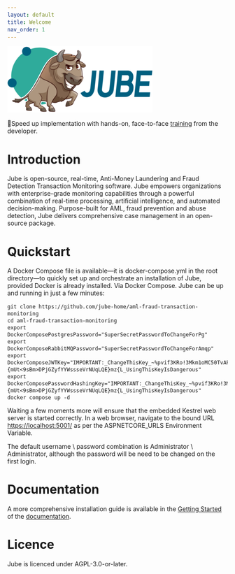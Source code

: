 ```yaml
---
layout: default
title: Welcome
nav_order: 1
---
```


![Image](logo.png)

🚀Speed up implementation with hands-on, face-to-face [training](https://www.jube.io/jube-training) from the developer.

# Introduction

Jube is open-source, real-time, Anti-Money Laundering and Fraud Detection Transaction Monitoring software. Jube empowers
organizations with enterprise-grade monitoring capabilities through a powerful combination of real-time
processing, artificial intelligence, and automated decision-making. Purpose-built for AML, fraud prevention and abuse
detection, Jube delivers comprehensive case management in an open-source package.

# Quickstart

A Docker Compose file is available—it is docker-compose.yml in the root directory—to quickly set up and orchestrate
an installation of Jube, provided Docker is already
installed. Via Docker Compose. Jube can be up and running in just a few minutes:

```shell
git clone https://github.com/jube-home/aml-fraud-transaction-monitoring
cd aml-fraud-transaction-monitoring
export DockerComposePostgresPassword="SuperSecretPasswordToChangeForPg"
export DockerComposeRabbitMQPassword="SuperSecretPasswordToChangeForAmqp"
export DockerComposeJWTKey="IMPORTANT:_ChangeThisKey_~%pvif3KRo!3Mkm1oMC50TvAPi%{mUt<9sBm>DPjGZyfYYWssseVrNUqLQE}mz{L_UsingThisKeyIsDangerous"
export DockerComposePasswordHashingKey="IMPORTANT:_ChangeThisKey_~%pvif3KRo!3Mkm1oMC50TvAPi%{mUt<9sBm>DPjGZyfYYWssseVrNUqLQE}mz{L_UsingThisKeyIsDangerous"
docker compose up -d
```

Waiting a few moments more will ensure that the embedded Kestrel web server is started correctly. In a web browser,
navigate to the bound URL [https://localhost:5001/](https://localhost:5001/) as per the ASPNETCORE_URLS Environment
Variable.

The default username \ password combination is Administrator \ Administrator, although the password will be need to be
changed on the first login.

# Documentation

A more comprehensive installation guide is available in
the [Getting Started](https://jube-home.github.io/aml-fraud-transaction-monitoring/GettingStarted) of
the [documentation](https://jube-home.github.io/aml-fraud-transaction-monitoring).

# Licence

Jube is licenced under AGPL-3.0-or-later.